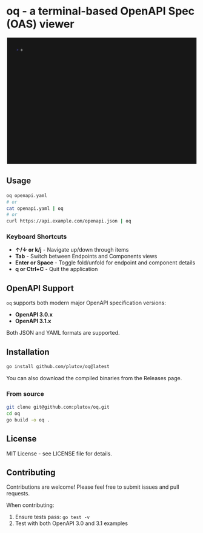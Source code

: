 # oq - a terminal-based OpenAPI Spec (OAS) viewer

<p align="center"><img src="preview.gif" width="500" alt="oq preview"></p>

## Usage

```bash
oq openapi.yaml
# or
cat openapi.yaml | oq
# or
curl https://api.example.com/openapi.json | oq
```

### Keyboard Shortcuts

- **↑/↓ or k/j** - Navigate up/down through items
- **Tab** - Switch between Endpoints and Components views
- **Enter or Space** - Toggle fold/unfold for endpoint and component details
- **q or Ctrl+C** - Quit the application

## OpenAPI Support

`oq` supports both modern major OpenAPI specification versions:

- **OpenAPI 3.0.x**
- **OpenAPI 3.1.x**

Both JSON and YAML formats are supported.

## Installation

```bash
go install github.com/plutov/oq@latest
```

You can also download the compiled binaries from the Releases page.

### From source

```bash
git clone git@github.com:plutov/oq.git
cd oq
go build -o oq .
```

## License

MIT License - see LICENSE file for details.

## Contributing

Contributions are welcome! Please feel free to submit issues and pull requests.

When contributing:
1. Ensure tests pass: `go test -v`
2. Test with both OpenAPI 3.0 and 3.1 examples